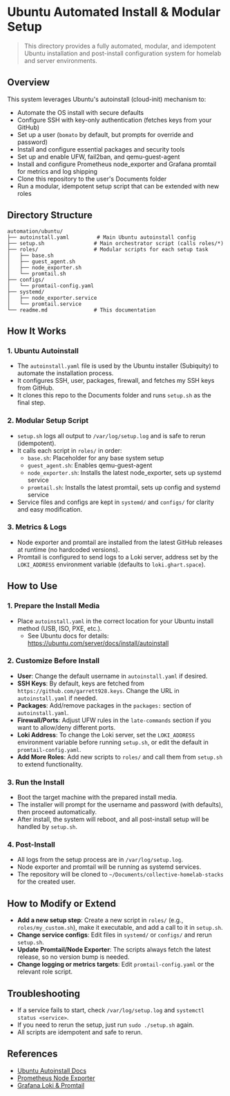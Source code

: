 # Ubuntu Automated Install & Modular Setup

>This directory provides a fully automated, modular, and idempotent Ubuntu installation and post-install configuration system for homelab and server environments.

## Overview

This system leverages Ubuntu's autoinstall (cloud-init) mechanism to:
- Automate the OS install with secure defaults
- Configure SSH with key-only authentication (fetches keys from your GitHub)
- Set up a user (`bomato` by default, but prompts for override and password)
- Install and configure essential packages and security tools
- Set up and enable UFW, fail2ban, and qemu-guest-agent
- Install and configure Prometheus node_exporter and Grafana promtail for metrics and log shipping
- Clone this repository to the user's Documents folder
- Run a modular, idempotent setup script that can be extended with new roles

## Directory Structure

```
automation/ubuntu/
├── autoinstall.yaml         # Main Ubuntu autoinstall config
├── setup.sh                # Main orchestrator script (calls roles/*)
├── roles/                  # Modular scripts for each setup task
│   ├── base.sh
│   ├── guest_agent.sh
│   ├── node_exporter.sh
│   └── promtail.sh
├── configs/
│   └── promtail-config.yaml
├── systemd/
│   ├── node_exporter.service
│   └── promtail.service
└── readme.md               # This documentation
```

## How It Works

### 1. Ubuntu Autoinstall
- The `autoinstall.yaml` file is used by the Ubuntu installer (Subiquity) to automate the installation process.
- It configures SSH, user, packages, firewall, and fetches my SSH keys from GitHub.
- It clones this repo to the Documents folder and runs `setup.sh` as the final step.

### 2. Modular Setup Script
- `setup.sh` logs all output to `/var/log/setup.log` and is safe to rerun (idempotent).
- It calls each script in `roles/` in order:
  - `base.sh`: Placeholder for any base system setup
  - `guest_agent.sh`: Enables qemu-guest-agent
  - `node_exporter.sh`: Installs the latest node_exporter, sets up systemd service
  - `promtail.sh`: Installs the latest promtail, sets up config and systemd service
- Service files and configs are kept in `systemd/` and `configs/` for clarity and easy modification.

### 3. Metrics & Logs
- Node exporter and promtail are installed from the latest GitHub releases at runtime (no hardcoded versions).
- Promtail is configured to send logs to a Loki server, address set by the `LOKI_ADDRESS` environment variable (defaults to `loki.ghart.space`).

## How to Use

### 1. Prepare the Install Media
- Place `autoinstall.yaml` in the correct location for your Ubuntu install method (USB, ISO, PXE, etc.).
  - See Ubuntu docs for details: https://ubuntu.com/server/docs/install/autoinstall

### 2. Customize Before Install
- **User**: Change the default username in `autoinstall.yaml` if desired.
- **SSH Keys**: By default, keys are fetched from `https://github.com/garrett928.keys`. Change the URL in `autoinstall.yaml` if needed.
- **Packages**: Add/remove packages in the `packages:` section of `autoinstall.yaml`.
- **Firewall/Ports**: Adjust UFW rules in the `late-commands` section if you want to allow/deny different ports.
- **Loki Address**: To change the Loki server, set the `LOKI_ADDRESS` environment variable before running `setup.sh`, or edit the default in `promtail-config.yaml`.
- **Add More Roles**: Add new scripts to `roles/` and call them from `setup.sh` to extend functionality.

### 3. Run the Install
- Boot the target machine with the prepared install media.
- The installer will prompt for the username and password (with defaults), then proceed automatically.
- After install, the system will reboot, and all post-install setup will be handled by `setup.sh`.

### 4. Post-Install
- All logs from the setup process are in `/var/log/setup.log`.
- Node exporter and promtail will be running as systemd services.
- The repository will be cloned to `~/Documents/collective-homelab-stacks` for the created user.

## How to Modify or Extend

- **Add a new setup step**: Create a new script in `roles/` (e.g., `roles/my_custom.sh`), make it executable, and add a call to it in `setup.sh`.
- **Change service configs**: Edit files in `systemd/` or `configs/` and rerun `setup.sh`.
- **Update Promtail/Node Exporter**: The scripts always fetch the latest release, so no version bump is needed.
- **Change logging or metrics targets**: Edit `promtail-config.yaml` or the relevant role script.

## Troubleshooting

- If a service fails to start, check `/var/log/setup.log` and `systemctl status <service>`.
- If you need to rerun the setup, just run `sudo ./setup.sh` again.
- All scripts are idempotent and safe to rerun.

## References

- [Ubuntu Autoinstall Docs](https://canonical-subiquity.readthedocs-hosted.com/en/latest/reference/autoinstall-reference.html)
- [Prometheus Node Exporter](https://github.com/prometheus/node_exporter)
- [Grafana Loki & Promtail](https://github.com/grafana/loki)
